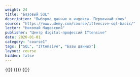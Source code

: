 ```yaml
---
weight: 24
title: "Базовый SQL"
description: "Выборка данных и индексы. Первичный ключ"
source: "https://www.udemy.com/course/ittensive-sql-basic/"
lector: "Николай Мацевский"
publisher: "Центр digital-профессий ITtensive"
date: 2020-01-01
category: "course1"
tags: ["SQL", "ITtensive", "Базы данных"]
layout: course
hidden: false
---
```

{{<players>}}
    {{<protonvideo d0daecfe50c479d7ced32806c7bc4986>}}
{{</players>}}